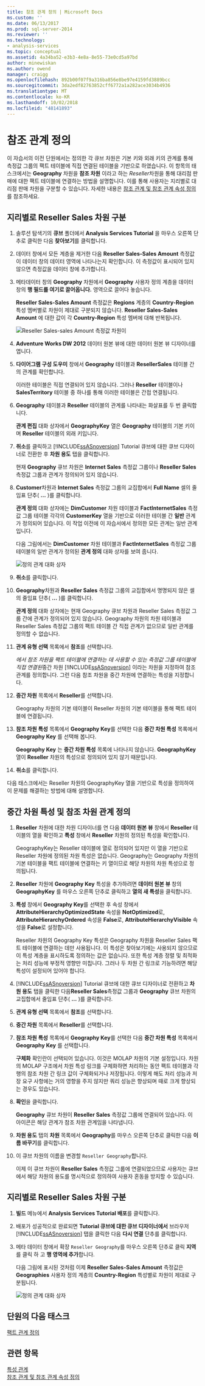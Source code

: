 ```yaml
---
title: 참조 관계 정의 | Microsoft Docs
ms.custom: ''
ms.date: 06/13/2017
ms.prod: sql-server-2014
ms.reviewer: ''
ms.technology:
- analysis-services
ms.topic: conceptual
ms.assetid: 4a34ba52-e3b3-4e8a-8e55-73e0cd5a97bd
author: minewiskan
ms.author: owend
manager: craigg
ms.openlocfilehash: 892b00f07f9a316ba856e8be97e4159fd3889bcc
ms.sourcegitcommit: 3da2edf82763852cff6772a1a282ace3034b4936
ms.translationtype: MT
ms.contentlocale: ko-KR
ms.lasthandoff: 10/02/2018
ms.locfileid: "48141893"
---
```

# <a name="defining-a-referenced-relationship"></a>참조 관계 정의
  이 자습서의 이전 단원에서는 정의한 각 큐브 차원은 기본 키와 외래 키의 관계를 통해 측정값 그룹의 팩트 테이블에 직접 연결된 테이블을 기반으로 하였습니다. 이 항목의 태스크에서는 **Geography** 차원을 **참조 차원** 이라고 하는 *Reseller*차원을 통해 대리점 판매에 대한 팩트 테이블에 연결하는 방법을 설명합니다. 이를 통해 사용자는 지리별로 대리점 판매 차원을 구분할 수 있습니다. 자세한 내용은 [참조 관계 및 참조 관계 속성 정의](multidimensional-models/define-a-referenced-relationship-and-referenced-relationship-properties.md)를 참조하세요.  
  
## <a name="dimensioning-reseller-sales-by-geography"></a>지리별로 Reseller Sales 차원 구분  
  
1.  솔루션 탐색기의 **큐브** 폴더에서 **Analysis Services Tutorial** 을 마우스 오른쪽 단추로 클릭한 다음 **찾아보기**를 클릭합니다.  
  
2.  데이터 창에서 모든 계층을 제거한 다음 **Reseller Sales-Sales Amount** 측정값이 데이터 창의 데이터 영역에 나타나는지 확인합니다. 이 측정값이 표시되어 있지 않으면 측정값을 데이터 창에 추가합니다.  
  
3.  메타데이터 창의 **Geography** 차원에서 **Geography** 사용자 정의 계층을 데이터 창의 **행 필드를 여기로 끌어옵니다.** 영역으로 끌어다 놓습니다.  
  
     **Reseller Sales-Sales Amount** 측정값은 **Regions** 계층의 **Country-Region** 특성 멤버별로 차원이 제대로 구분되지 않습니다. **Reseller Sales-Sales Amount** 에 대한 값이 각 **Country-Region** 특성 멤버에 대해 반복됩니다.  
  
     ![Reseller Sales-sales Amount 측정값 차원이](../../2014/tutorials/media/l5-referencedrelationship-1.gif "차원이 Reseller Sales-sales Amount 측정값")  
  
4.  **Adventure Works DW 2012** 데이터 원본 뷰에 대한 데이터 원본 뷰 디자이너를 엽니다.  
  
5.  **다이어그램 구성 도우미** 창에서 **Geography** 테이블과 **ResellerSales** 테이블 간의 관계를 확인합니다.  
  
     이러한 테이블은 직접 연결되어 있지 않습니다. 그러나 **Reseller** 테이블이나 **SalesTerritory** 테이블 중 하나를 통해 이러한 테이블은 간접 연결됩니다.  
  
6.  **Geography** 테이블과 **Reseller** 테이블의 관계를 나타내는 화살표를 두 번 클릭합니다.  
  
     **관계 편집** 대화 상자에서 **GeographyKey** 열은 **Geography** 테이블의 기본 키이며 **Reseller** 테이블의 외래 키입니다.  
  
7.  **취소**를 클릭하고 [!INCLUDE[ssASnoversion](../includes/ssasnoversion-md.md)] Tutorial 큐브에 대한 큐브 디자이너로 전환한 후 **차원 용도** 탭을 클릭합니다.  
  
     현재 **Geography** 큐브 차원은 **Internet Sales** 측정값 그룹이나 **Reseller Sales** 측정값 그룹과 관계가 정의되어 있지 않습니다.  
  
8.  **Customer**차원과 **Internet Sales** 측정값 그룹의 교집합에서 **Full Name** 셀의 줄임표 단추( **…** )를 클릭합니다.  
  
     **관계 정의** 대화 상자에는 **DimCustomer** 차원 테이블과 **FactInternetSales** 측정값 그룹 테이블 각각의 **CustomerKey** 열을 기반으로 이러한 테이블 간 **일반** 관계가 정의되어 있습니다. 이 작업 이전에 이 자습서에서 정의한 모든 관계는 일반 관계입니다.  
  
     다음 그림에서는 **DimCustomer** 차원 테이블과 **FactInternetSales** 측정값 그룹 테이블의 일반 관계가 정의된 **관계 정의** 대화 상자를 보여 줍니다.  
  
     ![정의 관계 대화 상자](../../2014/tutorials/media/l5-referencedrelationship-4.gif "관계 정의 대화 상자")  
  
9. **취소**를 클릭합니다.  
  
10. **Geography**차원과 **Reseller Sales** 측정값 그룹의 교집합에서 명명되지 않은 셀의 줄임표 단추( **…** )를 클릭합니다.  
  
     **관계 정의** 대화 상자에는 현재 Geography 큐브 차원과 Reseller Sales 측정값 그룹 간에 관계가 정의되어 있지 않습니다. Geography 차원의 차원 테이블과 Reseller Sales 측정값 그룹의 팩트 테이블 간 직접 관계가 없으므로 일반 관계를 정의할 수 없습니다.  
  
11. **관계 유형 선택** 목록에서 **참조**를 선택합니다.  
  
     *에서 참조 차원을 팩트 테이블에 연결하는 데 사용할 수 있는 측정값 그룹 테이블에 직접 연결된*중간 차원 [!INCLUDE[ssASnoversion](../includes/ssasnoversion-md.md)] 이라는 차원을 지정하여 참조 관계를 정의합니다. 그런 다음 참조 차원을 중간 차원에 연결하는 특성을 지정합니다.  
  
12. **중간 차원** 목록에서 **Reseller**를 선택합니다.  
  
     Geography 차원의 기본 테이블이 Reseller 차원의 기본 테이블을 통해 팩트 테이블에 연결됩니다.  
  
13. **참조 차원 특성** 목록에서 **Geography Key**를 선택한 다음 **중간 차원 특성** 목록에서 **Geography Key** 를 선택해 봅니다.  
  
     **Geography Key** 는 **중간 차원 특성** 목록에 나타나지 않습니다. **GeographyKey** 열이 **Reseller** 차원의 특성으로 정의되어 있지 않기 때문입니다.  
  
14. **취소**를 클릭합니다.  
  
 다음 태스크에서는 Reseller 차원의 GeographyKey 열을 기반으로 특성을 정의하여 이 문제를 해결하는 방법에 대해 설명합니다.  
  
## <a name="defining-the-intermediate-dimension-attribute-and-the-referenced-dimension-relationship"></a>중간 차원 특성 및 참조 차원 관계 정의  
  
1.  **Reseller** 차원에 대한 차원 디자이너를 연 다음 **데이터 원본 뷰** 창에서 **Reseller** 테이블의 열을 확인하고 **특성** 창에서 **Reseller** 차원의 정의된 특성을 확인합니다.  
  
     GeographyKey는 Reseller 테이블에 열로 정의되어 있지만 이 열을 기반으로 Reseller 차원에 정의된 차원 특성은 없습니다. Geography는 Geography 차원의 기본 테이블을 팩트 테이블에 연결하는 키 열이므로 해당 차원의 차원 특성으로 정의됩니다.  
  
2.  **Reseller** 차원에 **Geography Key** 특성을 추가하려면 **데이터 원본 뷰** 창의 **GeographyKey** 를 마우스 오른쪽 단추로 클릭하고 **열의 새 특성**을 클릭합니다.  
  
3.  **특성** 창에서 **Geography Key**를 선택한 후 속성 창에서 **AttributeHierarchyOptimizedState** 속성을 **NotOptimized**로, **AttributeHierarchyOrdered** 속성을 **False**로, **AttributeHierarchyVisible** 속성을 **False**로 설정합니다.  
  
     Reseller 차원의 Geography Key 특성은 Geography 차원을 Reseller Sales 팩트 테이블에 연결하는 데만 사용됩니다. 이 특성은 찾아보기에는 사용되지 않으므로 이 특성 계층을 표시하도록 정의하는 값은 없습니다. 또한 특성 계층 정렬 및 최적화는 처리 성능에 부정적 영향만 미칩니다. 그러나 두 차원 간 링크로 기능하려면 해당 특성이 설정되어 있어야 합니다.  
  
4.  [!INCLUDE[ssASnoversion](../includes/ssasnoversion-md.md)] Tutorial 큐브에 대한 큐브 디자이너로 전환하고 **차원 용도** 탭을 클릭한 다음**Reseller Sales**측정값 그룹과 **Geography** 큐브 차원의 교집합에서 줄임표 단추( **…** )를 클릭합니다.  
  
5.  **관계 유형 선택** 목록에서 **참조**를 선택합니다.  
  
6.  **중간 차원** 목록에서 **Reseller**를 선택합니다.  
  
7.  **참조 차원 특성** 목록에서 **Geography Key**를 선택한 다음 **중간 차원 특성** 목록에서 **Geography Key** 를 선택합니다.  
  
     **구체화** 확인란이 선택되어 있습니다. 이것은 MOLAP 차원의 기본 설정입니다. 차원의 MOLAP 구조에서 차원 특성 링크를 구체화하면 처리하는 동안 팩트 테이블과 각 행의 참조 차원 간 링크 값이 구체화되거나 저장됩니다. 이렇게 해도 처리 성능과 저장 요구 사항에는 거의 영향을 주지 않지만 쿼리 성능은 향상되며 때로 크게 향상되는 경우도 있습니다.  
  
8.  **확인**을 클릭합니다.  
  
     **Geography** 큐브 차원이 **Reseller Sales** 측정값 그룹에 연결되어 있습니다. 이 아이콘은 해당 관계가 참조 차원 관계임을 나타냅니다.  
  
9. **차원 용도** 탭의 **차원** 목록에서 **Geography**를 마우스 오른쪽 단추로 클릭한 다음 **이름 바꾸기**를 클릭합니다.  
  
10. 이 큐브 차원의 이름을 변경할 `Reseller Geography`합니다.  
  
     이제 이 큐브 차원이 **Reseller Sales** 측정값 그룹에 연결되었으므로 사용자는 큐브에서 해당 차원의 용도를 명시적으로 정의하여 사용자 혼동을 방지할 수 있습니다.  
  
## <a name="successfully-dimensioning-reseller-sales-by-geography"></a>지리별로 Reseller Sales 차원 구분  
  
1.  **빌드** 메뉴에서 **Analysis Services Tutorial 배포**를 클릭합니다.  
  
2.  배포가 성공적으로 완료되면 **Tutorial 큐브에 대한 큐브 디자이너에서** 브라우저 [!INCLUDE[ssASnoversion](../includes/ssasnoversion-md.md)] 탭을 클릭한 다음 **다시 연결** 단추를 클릭합니다.  
  
3.  메타 데이터 창에서 확장 `Reseller Geography`를 마우스 오른쪽 단추로 클릭 **지역**를 클릭 하 고 **행 영역에 추가**합니다.  
  
     다음 그림에 표시된 것처럼 이제 **Reseller Sales-Sales Amount** 측정값은 **Geographies** 사용자 정의 계층의 **Country-Region** 특성별로 차원이 제대로 구분됩니다.  
  
     ![정의 관계 대화 상자](../../2014/tutorials/media/l5-referencedrelationship-5.gif "관계 정의 대화 상자")  
  
## <a name="next-task-in-lesson"></a>단원의 다음 태스크  
 [팩트 관계 정의](../analysis-services/lesson-5-2-defining-a-fact-relationship.md)  
  
## <a name="see-also"></a>관련 항목  
 [특성 관계](multidimensional-models-olap-logical-dimension-objects/attribute-relationships.md)   
 [참조 관계 및 참조 관계 속성 정의](multidimensional-models/define-a-referenced-relationship-and-referenced-relationship-properties.md)  
  
  

